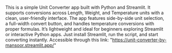 This is a simple Unit Converter app built with Python and Streamlit. It supports conversions across Length, Weight, and Temperature units with a clean, user-friendly interface. 
The app features side-by-side unit selection, a full-width convert button, and handles temperature conversions with proper formulas. 
It’s lightweight and ideal for beginners exploring Streamlit or interactive Python apps.
Just install Streamlit, run the script, and start converting instantly.
Accessible through this link: "https://unit-converter-by-mansoor.streamlit.app/"
